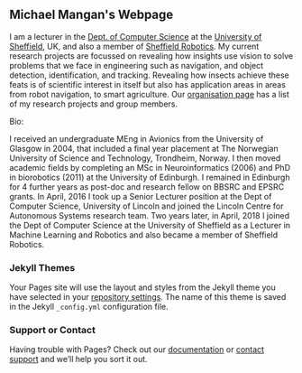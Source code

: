 ## Michael Mangan's Webpage

I am a lecturer in the [Dept. of Computer Science](https://www.sheffield.ac.uk/dcs) at the [University of Sheffield](https://www.sheffield.ac.uk/), UK, and also a member of [Sheffield Robotics](https://www.sheffieldrobotics.ac.uk/).  My current research projects are focussed on revealing how insights use vision to solve problems that we face in engineering such as navigation, and object detection, identification, and tracking. Revealing how insects achieve these feats is of scientific  interest in itself but also has application areas in areas from robot navigation, to smart agriculture.  Our [organisation page](https://github.com/ManganLab/manganlab.github.io) has a list of my research projects and group members.

Bio:

I received an undergraduate MEng in Avionics from the University of Glasgow in 2004, that included a final year placement at The Norwegian University of Science and Technology, Trondheim, Norway.  I then moved academic fields by completing an MSc in Neuroinformatics (2006) and PhD in biorobotics (2011) at the University of Edinburgh.  I remained in Edinburgh for 4 further years as post-doc and research fellow on BBSRC and EPSRC grants.  In April, 2016 I took up a Senior Lecturer position at the Dept of Computer Science, University of Lincoln and joined the Lincoln Centre for Autonomous Systems research team.  Two years later, in April, 2018 I joined the Dept of Computer Science at the University of Sheffield as a Lecturer in Machine Learning and Robotics and also became a member of Sheffield Robotics.   

<!-- ### Markdown -->

<!-- test comment <!-- and -->

<!-- Markdown is a lightweight and easy-to-use syntax for styling your writing. It includes conventions for -->

<!-- ```markdown -->
<!-- Syntax highlighted code block -->

<!-- # Header 1 -->
<!-- ## Header 2 -->
<!-- ### Header 3 -->

<!-- - Bulleted -->
<!-- - List -->

<!-- 1. Numbered -->
<!-- 2. List -->

<!-- **Bold** and _Italic_ and `Code` text -->

<!-- [Link](url) and ![Image](src) -->
<!-- ``` -->

<!-- For more details see [GitHub Flavored Markdown](https://guides.github.com/features/mastering-markdown/). -->

### Jekyll Themes

Your Pages site will use the layout and styles from the Jekyll theme you have selected in your [repository settings](https://github.com/michaelmangan/michaelmangan.github.io/settings). The name of this theme is saved in the Jekyll `_config.yml` configuration file.

### Support or Contact

Having trouble with Pages? Check out our [documentation](https://help.github.com/categories/github-pages-basics/) or [contact support](https://github.com/contact) and we’ll help you sort it out.
